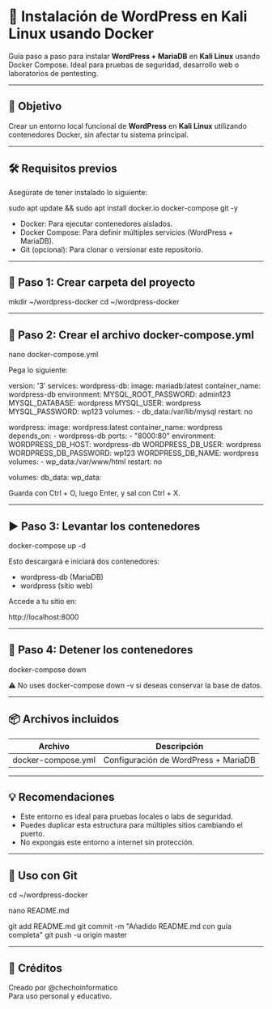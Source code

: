 
# 🚀 Instalación de WordPress en Kali Linux usando Docker

Guía paso a paso para instalar **WordPress + MariaDB** en **Kali Linux** usando Docker Compose. Ideal para pruebas de seguridad, desarrollo web o laboratorios de pentesting.

---

## 🎯 Objetivo

Crear un entorno local funcional de **WordPress** en **Kali Linux** utilizando contenedores Docker, sin afectar tu sistema principal.

---

## 🛠️ Requisitos previos

Asegúrate de tener instalado lo siguiente:

sudo apt update && sudo apt install docker.io docker-compose git -y

- Docker: Para ejecutar contenedores aislados.
- Docker Compose: Para definir múltiples servicios (WordPress + MariaDB).
- Git (opcional): Para clonar o versionar este repositorio.

---

## 📁 Paso 1: Crear carpeta del proyecto

mkdir ~/wordpress-docker
cd ~/wordpress-docker

---

## 📝 Paso 2: Crear el archivo docker-compose.yml

nano docker-compose.yml

Pega lo siguiente:

version: '3'
services:
  wordpress-db:
    image: mariadb:latest
    container_name: wordpress-db
    environment:
      MYSQL_ROOT_PASSWORD: admin123
      MYSQL_DATABASE: wordpress
      MYSQL_USER: wordpress
      MYSQL_PASSWORD: wp123
    volumes:
      - db_data:/var/lib/mysql
    restart: no

  wordpress:
    image: wordpress:latest
    container_name: wordpress
    depends_on:
      - wordpress-db
    ports:
      - "8000:80"
    environment:
      WORDPRESS_DB_HOST: wordpress-db
      WORDPRESS_DB_USER: wordpress
      WORDPRESS_DB_PASSWORD: wp123
      WORDPRESS_DB_NAME: wordpress
    volumes:
      - wp_data:/var/www/html
    restart: no

volumes:
  db_data:
  wp_data:

Guarda con Ctrl + O, luego Enter, y sal con Ctrl + X.

---

## ▶️ Paso 3: Levantar los contenedores

docker-compose up -d

Esto descargará e iniciará dos contenedores:
- wordpress-db (MariaDB)
- wordpress (sitio web)

Accede a tu sitio en:

http://localhost:8000

---

## 🛑 Paso 4: Detener los contenedores

docker-compose down

⚠️ No uses docker-compose down -v si deseas conservar la base de datos.

---

## 📦 Archivos incluidos

| Archivo               | Descripción                          |
|-----------------------|--------------------------------------|
| docker-compose.yml    | Configuración de WordPress + MariaDB |

---

## 💡 Recomendaciones

- Este entorno es ideal para pruebas locales o labs de seguridad.
- Puedes duplicar esta estructura para múltiples sitios cambiando el puerto.
- No expongas este entorno a internet sin protección.

---

## 📌 Uso con Git

cd ~/wordpress-docker

nano README.md

git add README.md
git commit -m "Añadido README.md con guía completa"
git push -u origin master

---

## 🤝 Créditos

Creado por @chechoinformatico  
Para uso personal y educativo.
